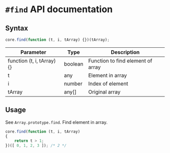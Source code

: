 # `#find` API documentation

## Syntax

``` js
core.find(function (t, i, tArray) {})(tArray);
```

| Parameter | Type | Description |
|--|--|--|
| function (t, i, tArray) {} | boolean | Function to find element of array |
| t | any | Element in array |
| i | number | Index of element |
| tArray | any[] | Original array |

## Usage

See `Array.prototype.find`. Find element in array.

``` js
core.find(function (t, i, tArray)
{
    return t > 1;
})([ 0, 1, 2, 3 ]); /* 2 */
```

